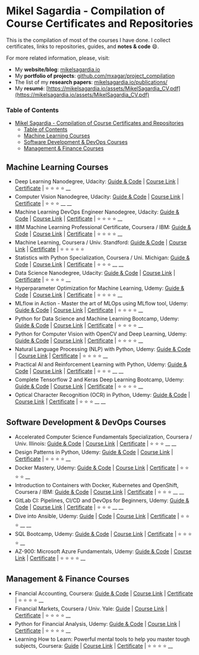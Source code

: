 # Mikel Sagardia - Compilation of Course Certificates and Repositories

This is the compilation of most of the courses I have done. I collect certificates, links to repositories, guides, and **notes & code** :smile:.

For more related information, please, visit:

- My **website/blog**: [mikelsagardia.io](https://mikelsagardia.io)
- My **portfolio of projects**: [github.com/mxagar/project_compilation](https://github.com/mxagar/project_compilation)
- The list of my **research papers**: [mikelsagardia.io/publications/](https://mikelsagardia.io/publications/)
- My **resumé**: [https://mikelsagardia.io/assets/MikelSagardia_CV.pdf](https://mikelsagardia.io/assets/MikelSagardia_CV.pdf)

### Table of Contents

- [Mikel Sagardia - Compilation of Course Certificates and Repositories](#mikel-sagardia---compilation-of-course-certificates-and-repositories)
    - [Table of Contents](#table-of-contents)
  - [Machine Learning Courses](#machine-learning-courses)
  - [Software Development \& DevOps Courses](#software-development--devops-courses)
  - [Management \& Finance Courses](#management--finance-courses)
<!--- [Robotics Courses](#Robotics-Courses)-->

## Machine Learning Courses

- Deep Learning Nanodegree, Udacity: [Guide & Code](https://github.com/mxagar/deep_learning_udacity) | [Course Link](https://www.udacity.com/course/deep-learning-nanodegree--nd101) | [Certificate](./certificates/Udacity_Deep_Learning_Nanodegree_2022.pdf) | :star: :star: :star: :star: __ 
- Computer Vision Nanodegree, Udacity: [Guide & Code](https://github.com/mxagar/computer_vision_udacity) | [Course Link](https://www.udacity.com/course/computer-vision-nanodegree--nd891) | [Certificate](./certificates/Udacity_Computer_Vision_Nanodegree_2022.pdf) | :star: :star: :star: __ __
- Machine Learning DevOps Engineer Nanodegree, Udacity: [Guide & Code](https://github.com/mxagar/mlops_udacity) | [Course Link](https://www.udacity.com/course/machine-learning-dev-ops-engineer-nanodegree--nd0821) | [Certificate](./certificates/Udacity_MLOps_Nanodegree_2023.pdf) | :star: :star: :star: :star: __
- IBM Machine Learning Professional Certificate, Coursera / IBM: [Guide & Code](https://www.coursera.org/professional-certificates/ibm-machine-learning) | [Course Link](https://github.com/mxagar/machine_learning_ibm) | [Certificate](./certificates/Coursera_Certificate_MachineLearning_IBM_SPECIALIZATION_2023.pdf) | :star: :star: :star: :star: __
- Machine Learning, Coursera / Univ. Standford: [Guide & Code](https://github.com/mxagar/machine_learning_coursera) | [Course Link](https://www.coursera.org/learn/machine-learning) | [Certificate](./certificates/Coursera_Certificate_MachineLearning_2022.pdf) | :star: :star: :star: :star: :star:
- Statistics with Python Specialization, Coursera / Uni. Michigan: [Guide & Code](https://github.com/mxagar/statistics_with_python_coursera) | [Course Link](https://www.coursera.org/specializations/statistics-with-python) | [Certificate](./certificates/Coursera_Certificate_StatisticsPython_SPECIALIZATION_2022.pdf) | :star: :star: :star: __ __
- Data Science Nanodegree, Udacity: [Guide & Code](https://github.com/mxagar/data_science_udacity) | [Course Link](https://www.udacity.com/course/data-scientist-nanodegree--nd025) | [Certificate](#) | :star: :star: :star: :star: __
- Hyperparameter Optimization for Machine Learning, Udemy: [Guide & Code](https://github.com/mxagar/hyperparameter-optimization) | [Course Link](https://www.udemy.com/course/hyperparameter-optimization-for-machine-learning/) | [Certificate](./certificates/Udemy_Certificate_Hyperparameter_Optimization_2023.pdf) | :star: :star: :star: :star: __
- MLflow in Action - Master the art of MLOps using MLflow tool, Udemy: [Guide & Code](https://github.com/mxagar/mlflow_guide) | [Course Link](https://www.udemy.com/course/mlflow-course) | [Certificate](./certificates/Udemy_Certificate_MLflow_2024.pdf) | :star: :star: :star: :star: __
- Python for Data Science and Machine Learning Bootcamp, Udemy: [Guide & Code](https://github.com/mxagar/data_science_python_tools) | [Course Link](https://www.udemy.com/course/python-for-data-science-and-machine-learning-bootcamp/) | [Certificate](./certificates/Udemy_Certificate_DataScience_MachineLearning_2021.pdf) | :star: :star: :star: :star: __
- Python for Computer Vision with OpenCV and Deep Learning, Udemy: [Guide & Code](https://github.com/mxagar/data_science_python_tools) | [Course Link](https://www.udemy.com/course/python-for-computer-vision-with-opencv-and-deep-learning/) | [Certificate](./certificates/Udemy_Certificate_OpenCV_2021.pdf) | :star: :star: :star: :star: __
- Natural Language Processing (NLP) with Python, Udemy: [Guide & Code](https://github.com/mxagar/nlp_guide) | [Course Link](https://www.udemy.com/course/nlp-natural-language-processing-with-python/) | [Certificate](./certificates/Udemy_Certificate_NLP_Python_2022.pdf) | :star: :star: :star: :star: __
- Practical AI and Reinforcement Learning with Python, Udemy: [Guide & Code](https://github.com/mxagar/data_science_python_tools/blob/main/24_ReinforcementLearning/ReinforcementLearning_Guide.md) | [Course Link](https://www.udemy.com/course/practical-ai-with-python-and-reinforcement-learning/) | [Certificate](./certificates/Udemy_Certificate_AI_ReinforcementLearning_2022.pdf) | :star: :star: :star: __ __
- Complete Tensorflow 2 and Keras Deep Learning Bootcamp, Udemy: [Guide & Code](https://github.com/mxagar/data_science_python_tools) | [Course Link](https://www.udemy.com/course/complete-tensorflow-2-and-keras-deep-learning-bootcamp/) | [Certificate](./certificates/Udemy_Certificate_Keras_Tensorflow_DL_2022.pdf) | :star: :star: :star: :star: __
- Optical Character Recognition (OCR) in Python, Udemy: [Guide & Code](https://github.com/mxagar/ocr_guide) | [Course Link](https://www.udemy.com/course/ocr-optical-character-recognition-in-python/) | [Certificate](./certificates/Udemy_Certificate_OCR_2023.pdf) | :star: :star: :star: __ __


## Software Development & DevOps Courses

- Accelerated Computer Science Fundamentals Specialization, Coursera / Univ. Illinois: [Guide & Code](https://github.com/mxagar/accelerated_computer_science_coursera) | [Course Link](https://www.coursera.org/specializations/cs-fundamentals) | [Certificate](./certificates/Coursera_Certificate_AcceleratedCS_SPECIALIZATION_2022.pdf) | :star: :star: :star: __ __
- Design Patterns in Python, Udemy: [Guide & Code](https://github.com/mxagar/design_patterns_notes) | [Course Link](https://www.udemy.com/course/design-patterns-python/) | [Certificate](./certificates/Udemy_Certificate_DesignPatterns_2024.pdf) | :star: :star: :star: :star: __
- Docker Mastery, Udemy: [Guide & Code](https://github.com/mxagar/templates/blob/master/docker_swarm_kubernetes/docker_swarm_kubernetes_howto.md) | [Course Link](https://www.udemy.com/course/docker-mastery/) | [Certificate](./certificates/Udemy_Certificate_DockerSwarmKubernetes_2021.pdf) | :star: :star: :star: :star: __
- Introduction to Containers with Docker, Kubernetes and OpenShift, Coursera / IBM: [Guide & Code](https://github.com/mxagar/software_devops_ibm/blob/main/08_Docker_Kubernetes/README.md) | [Course Link](https://www.coursera.org/learn/ibm-containers-docker-kubernetes-openshift) | [Certificate](./certificates/Coursera_Certificate_Kubernetes_2024.pdf) | :star: :star: :star: __ __
- GitLab CI: Pipelines, CI/CD and DevOps for Beginners, Udemy: [Guide & Code](https://github.com/mxagar/cicd_guide) | [Course Link](https://www.udemy.com/course/gitlab-ci-pipelines-ci-cd-and-devops-for-beginners/) | [Certificate](./certificates/Udemy_Certificate_Gitlab_CICD_2021.pdf) | :star: :star: :star: __ __
- Dive into Ansible, Udemy: [Guide](https://github.com/mxagar/templates/blob/master/ansible/ansible_howto.md) | [Code](https://github.com/mxagar/diveintoansible) | [Course Link](https://www.udemy.com/course/diveintoansible/) | [Certificate](./certificates/Udemy_Certificate_Ansible_2021.pdf) | :star: :star: :star: __ __
- SQL Bootcamp, Udemy: [Guide & Code](https://github.com/mxagar/sql_guide) | [Course Link](https://www.udemy.com/course/the-complete-sql-bootcamp/) | [Certificate](./certificates/Udemy_Certificate_SQL_2022.pdf) | :star: :star: :star: :star: __
- AZ-900: Microsoft Azure Fundamentals, Udemy: [Guide & Code](https://github.com/mxagar/azure_guide) | [Course Link](https://www.udemy.com/course/az900-azure/) | [Certificate](./certificates/Udemy_Certificate_Azure_AZ900_2024.pdf) | :star: :star: :star: :star: __

## Management & Finance Courses

- Financial Accounting, Coursera: [Guide & Code](https://github.com/mxagar/foundations_management_iese_coursera) | [Course Link](https://www.coursera.org/learn/financial-accounting?specialization=foundations-management) | [Certificate](./certificates/Coursera_Certificate_IESE_Management_Accounting_2022.pdf) | :star: :star: :star: :star: __
- Financial Markets, Coursera / Univ. Yale: [Guide](https://github.com/mxagar/finance_accounting_courses/tree/main/financial_markets) | [Course Link](https://www.coursera.org/learn/financial-markets-global) | [Certificate](./certificates/Coursera_Certificate_FinancialMarkets_2021.pdf) | :star: :star: :star: :star: __
- Python for Financial Analysis, Udemy: [Guide & Code](https://github.com/mxagar/finance_accounting_courses/tree/main/python_finance) | [Course Link](https://www.udemy.com/course/python-for-finance-and-trading-algorithms/) | [Certificate](./certificates/Udemy_Certificate_Python_Financial_2021.pdf) | :star: :star: :star: :star: __
- Learning How to Learn: Powerful mental tools to help you master tough subjects, Coursera: [Guide](https://github.com/mxagar/learning_to_learn_coursera/blob/main/Learn_How_To_Learn_Coursera.md) | [Course Link](https://www.coursera.org/learn/learning-how-to-learn) | [Certificate](./certificates/Coursera_Certificate_LearningHowToLearn_2021.pdf) | :star: :star: :star: :star: __ 


<!--
- Course, Udemy: [Guide & Code]() | [Course Link]() | [Certificate](#) | :star: :star: :star: __ __
-->

<!--
## Robotics Courses

- ROS, Udemy
- Kalman Filter, Udemy
- Path Finding, Udemy
- Control, Udemy
-->